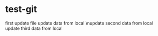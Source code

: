 # test-git

first update file
update data from local
\nupdate second data from local
update third  data from local
